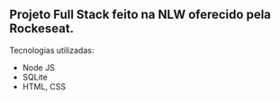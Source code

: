 ## Projeto Full Stack feito na NLW oferecido pela Rockeseat.
Tecnologias utilizadas: 
* Node JS
* SQLite
* HTML, CSS 

